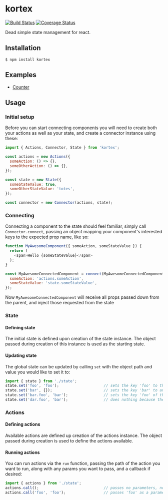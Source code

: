 # kortex

[![Build Status](https://travis-ci.org/ronelliott/kortex.svg?branch=master)](https://travis-ci.org/ronelliott/kortex)
[![Coverage Status](https://coveralls.io/repos/github/ronelliott/kortex/badge.svg?branch=master)](https://coveralls.io/github/ronelliott/kortex?branch=master)

Dead simple state management for react.

## Installation

    $ npm install kortex

## Examples

* [Counter](https://github.com/ronelliott/kortex-example-counter)

## Usage

### Initial setup

Before you can start connecting components you will need to create both your
actions as well as your state, and create a connector instance using these:

```javascript
import { Actions, Connector, State } from 'kortex';

const actions = new Actions({
  someAction: () => {},
  someOtherAction: () => {},
});

const state = new State({
  someStateValue: true,
  someOtherStateValue: 'totes',
});

const connector = new Connector(actions, state);
```

### Connecting

Connecting a component to the state should feel familiar, simply call `Connector.connect`,
passing an object mapping your component's interested keys to the expected prop
name, like so:

```javascript
function MyAwesomeComponent({ someAction, someStateValue }) {
  return (
    <span>Hello {someStateValue}</span>
  );
}

const MyAwesomeConnectedComponent = connect(MyAwesomeConnectedComponent, {
  someAction: 'actions.someAction',
  someStateValue: 'state.someStateValue',
});
```

Now `MyAwesomeConnectedComponent` will receive all props passed down from the parent,
and inject those requested from the state

### State

#### Defining state

The initial state is defined upon creation of the state instance. The object
passed during creation of this instance is used as the starting state.

#### Updating state

The global state can be updated by calling `set` with the object path and value
you would like to set it to:

```javascript
import { state } from './state';
state.set('foo', 'foo');                    // sets the key 'foo' to the value 'foo'
state.set('bar', {});                       // sets the key 'bar' to an empty object
state.set('bar.foo', 'bar');                // sets the key 'foo' of the object 'bar' to 'bar'
state.set('dar.foo', 'bar');                // does nothing because the key 'dar' does not exist
```

### Actions

#### Defining actions

Available actions are defined up creation of the actions instance. The object
passed during creation is used to define the actions available.

#### Running actions

You can run actions via the `run` function, passing the path of the action you
want to run, along with any params you want to pass, and a callback if desired:

```javascript
import { actions } from './state';
actions.call();                             // passes no parameters, nor uses a callback
actions.call('foo', 'foo');                 // passes 'foo' as a parameter, does not use a callback
```
